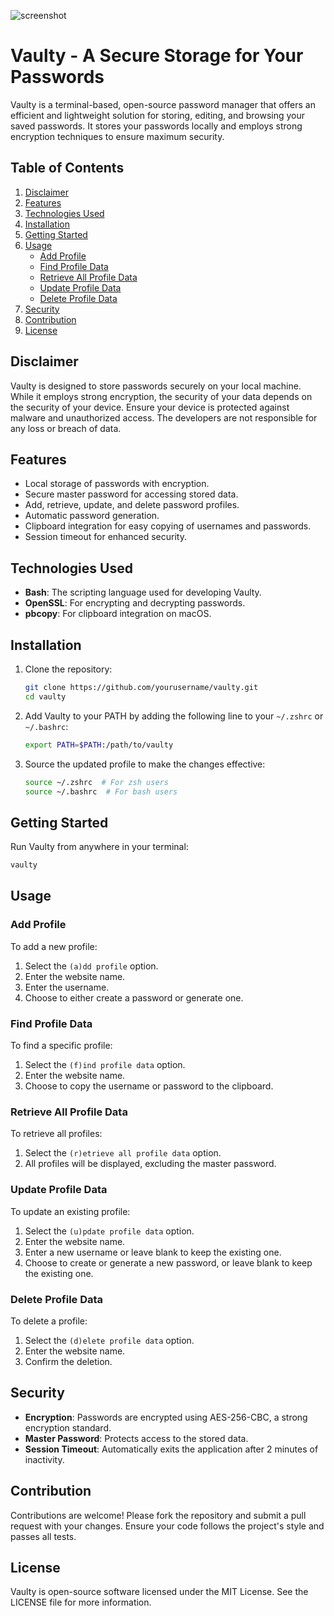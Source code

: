 ![screenshot](https://github.com/arturfriedrich/Vaulty/assets/67378210/8c9adcbd-4a83-442d-b3e1-db2a63ccd9cc)
# Vaulty - A Secure Storage for Your Passwords

Vaulty is a terminal-based, open-source password manager that offers an efficient and lightweight solution for storing, editing, and browsing your saved passwords. It stores your passwords locally and employs strong encryption techniques to ensure maximum security.

## Table of Contents

1. [Disclaimer](#disclaimer)
2. [Features](#features)
3. [Technologies Used](#technologies-used)
4. [Installation](#installation)
5. [Getting Started](#getting-started)
6. [Usage](#usage)
    - [Add Profile](#add-profile)
    - [Find Profile Data](#find-profile-data)
    - [Retrieve All Profile Data](#retrieve-all-profile-data)
    - [Update Profile Data](#update-profile-data)
    - [Delete Profile Data](#delete-profile-data)
7. [Security](#security)
8. [Contribution](#contribution)
9. [License](#license)

## Disclaimer

Vaulty is designed to store passwords securely on your local machine. While it employs strong encryption, the security of your data depends on the security of your device. Ensure your device is protected against malware and unauthorized access. The developers are not responsible for any loss or breach of data.

## Features

- Local storage of passwords with encryption.
- Secure master password for accessing stored data.
- Add, retrieve, update, and delete password profiles.
- Automatic password generation.
- Clipboard integration for easy copying of usernames and passwords.
- Session timeout for enhanced security.

## Technologies Used

- **Bash**: The scripting language used for developing Vaulty.
- **OpenSSL**: For encrypting and decrypting passwords.
- **pbcopy**: For clipboard integration on macOS.

## Installation

1. Clone the repository:
    ```bash
    git clone https://github.com/yourusername/vaulty.git
    cd vaulty
    ```

2. Add Vaulty to your PATH by adding the following line to your `~/.zshrc` or `~/.bashrc`:
    ```bash
    export PATH=$PATH:/path/to/vaulty
    ```

3. Source the updated profile to make the changes effective:
    ```bash
    source ~/.zshrc  # For zsh users
    source ~/.bashrc  # For bash users
    ```

## Getting Started

Run Vaulty from anywhere in your terminal:
```bash
vaulty
```

## Usage

### Add Profile

To add a new profile:
1. Select the `(a)dd profile` option.
2. Enter the website name.
3. Enter the username.
4. Choose to either create a password or generate one.

### Find Profile Data

To find a specific profile:
1. Select the `(f)ind profile data` option.
2. Enter the website name.
3. Choose to copy the username or password to the clipboard.

### Retrieve All Profile Data

To retrieve all profiles:
1. Select the `(r)etrieve all profile data` option.
2. All profiles will be displayed, excluding the master password.

### Update Profile Data

To update an existing profile:
1. Select the `(u)pdate profile data` option.
2. Enter the website name.
3. Enter a new username or leave blank to keep the existing one.
4. Choose to create or generate a new password, or leave blank to keep the existing one.

### Delete Profile Data

To delete a profile:
1. Select the `(d)elete profile data` option.
2. Enter the website name.
3. Confirm the deletion.

## Security

- **Encryption**: Passwords are encrypted using AES-256-CBC, a strong encryption standard.
- **Master Password**: Protects access to the stored data.
- **Session Timeout**: Automatically exits the application after 2 minutes of inactivity.

## Contribution

Contributions are welcome! Please fork the repository and submit a pull request with your changes. Ensure your code follows the project's style and passes all tests.

## License

Vaulty is open-source software licensed under the MIT License. See the LICENSE file for more information.
